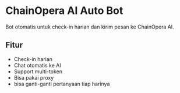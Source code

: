 # ChainOpera AI Auto Bot

Bot otomatis untuk check-in harian dan kirim pesan ke ChainOpera AI.

## Fitur
- Check-in harian
- Chat otomatis ke AI
- Support multi-token
- Bisa pakai proxy
- bisa ganti-ganti pertanyaan tiap harinya
